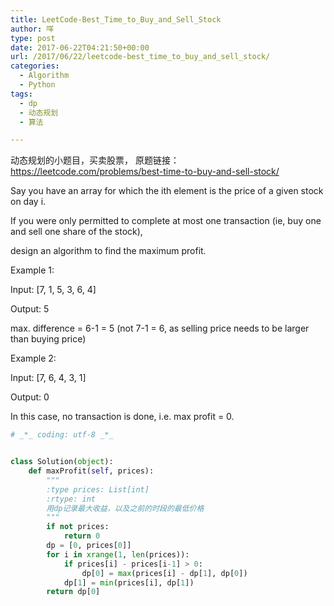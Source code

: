 ```yaml
---
title: LeetCode-Best_Time_to_Buy_and_Sell_Stock
author: 咩
type: post
date: 2017-06-22T04:21:50+00:00
url: /2017/06/22/leetcode-best_time_to_buy_and_sell_stock/
categories:
  - Algorithm
  - Python
tags:
  - dp
  - 动态规划
  - 算法

---
```

动态规划的小题目，买卖股票， 原题链接：<a href="https://leetcode.com/problems/best-time-to-buy-and-sell-stock/" target="_blank">https://leetcode.com/problems/best-time-to-buy-and-sell-stock/</a>

Say you have an array for which the ith element is the price of a given stock on day i.

If you were only permitted to complete at most one transaction (ie, buy one and sell one share of the stock),
  
design an algorithm to find the maximum profit.

Example 1:
  
Input: [7, 1, 5, 3, 6, 4]
  
Output: 5

max. difference = 6-1 = 5 (not 7-1 = 6, as selling price needs to be larger than buying price)
  
Example 2:
  
Input: [7, 6, 4, 3, 1]
  
Output: 0

In this case, no transaction is done, i.e. max profit = 0.

```python
# _*_ coding: utf-8 _*_


class Solution(object):
    def maxProfit(self, prices):
        """
        :type prices: List[int]
        :rtype: int
        用dp记录最大收益，以及之前的时段的最低价格
        """
        if not prices:
            return 0
        dp = [0, prices[0]]
        for i in xrange(1, len(prices)):
            if prices[i] - prices[i-1] > 0:
                dp[0] = max(prices[i] - dp[1], dp[0])
            dp[1] = min(prices[i], dp[1])
        return dp[0]
```